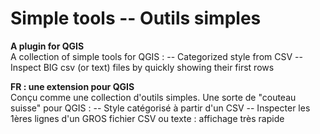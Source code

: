# Simple tools -- Outils simples
**A plugin for QGIS**  
A collection of simple tools for QGIS :
-- Categorized style from CSV
-- Inspect BIG csv (or text) files by quickly showing their first rows

**FR : une extension pour QGIS**  
Conçu comme une collection d'outils simples. Une sorte de "couteau suisse" pour QGIS :
-- Style catégorisé à partir d'un CSV
-- Inspecter les 1ères lignes d'un GROS fichier CSV ou texte : affichage très rapide

